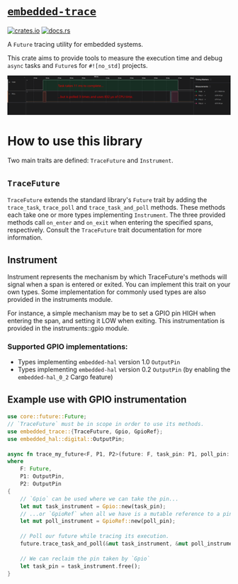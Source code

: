 # [`embedded-trace`](https://github.com/jbeaurivage/embedded-trace)

[![crates.io](https://img.shields.io/crates/v/embedded-trace)](https://crates.io/crate/embedded-trace)
[![docs.rs](https://img.shields.io/docsrs/embedded-trace)](https://docs.rs/embedded-trace)

A `Future` tracing utility for embedded systems.

This crate aims to provide tools to measure the execution time and debug
`async` tasks and `Future`s for `#![no_std]` projects.

![gpio_trace](assets/gpio_trace.png)

# How to use this library

Two main traits are defined: `TraceFuture` and `Instrument`.

## `TraceFuture`
`TraceFuture` extends the standard library's `Future` trait by adding
the `trace_task`, `trace_poll` and `trace_task_and_poll` methods.
These methods each take one or more types implementing `Instrument`. The
three provided methods call `on_enter` and `on_exit` when entering the
specified spans, respectively. Consult the `TraceFuture` trait
documentation for more information.

## Instrument
Instrument represents the mechanism by which TraceFuture's methods
will signal when a span is entered or exited. You can implement this trait
on your own types. Some implementation for commonly used types are also
provided in the instruments module.

For instance, a simple mechanism may be to set a GPIO pin HIGH
when entering the span, and setting it LOW when exiting. This
instrumentation is provided in the instruments::gpio module. 

### Supported GPIO implementations:

* Types implementing `embedded-hal` version 1.0 `OutputPin`
* Types implementing `embedded-hal` version 0.2 `OutputPin` (by enabling the `embedded-hal_0_2` Cargo feature)

## Example use with GPIO instrumentation

```rust
use core::future::Future;
// `TraceFuture` must be in scope in order to use its methods.
use embedded_trace::{TraceFuture, Gpio, GpioRef};
use embedded_hal::digital::OutputPin;

async fn trace_my_future<F, P1, P2>(future: F, task_pin: P1, poll_pin: &mut P2)
where
    F: Future,
    P1: OutputPin,
    P2: OutputPin
{
    // `Gpio` can be used where we can take the pin...
    let mut task_instrument = Gpio::new(task_pin);
    // ...or `GpioRef` when all we have is a mutable reference to a pin.
    let mut poll_instrument = GpioRef::new(poll_pin);

    // Poll our future while tracing its execution.
    future.trace_task_and_poll(&mut task_instrument, &mut poll_instrument).await;

    // We can reclaim the pin taken by `Gpio`
    let task_pin = task_instrument.free();
}
```

